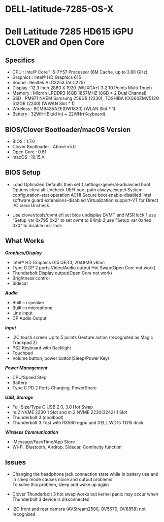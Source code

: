 # DELL-latitude-7285-OS-X
# Dell Latitude 7285 HD615 iGPU CLOVER and Open Core

## Specifics

- CPU : Intel® Core™ i5-7Y57 Processor (6M Cache, up to 3.60 GHz)
- Graphics : Intel® HD Graphics 615
- Sound : Realtek ALC3253 (ALC225)
- Display : 12.3 Inch 2880 X 1920 (WUXGA+) 3:2 10 Points Multi Touch
- Memory : Micron LPDDR3 16GB 1867MHZ (8GB * 2 Dual Channel)
- SSD : PM971 NVEM Samsung 256GB (2230), TOSHIBA KXG60ZMV512G 512GB (2240) (WWAN Slot * 1)
- Wireless : BCM9435AZE(DW1820) (WLAN Slot * 1)
- Battery : 32WHr(Bluid in) + 22WHr(Keyboard) 


## BIOS/Clover Bootloader/macOS Version

- BIOS : 1.7.0
- Clover Bootloader : Above v5.0
- Open Core : 0.61
- macOS : 10.15.X


## BIOS Setup

- Load Optimized Defaults then set 
    1,settings-general-advanced boot Options clera all Uncheck
                      UEFI boot path always,excpet
              System configuration-stat operation ACHI
              Secure boot enable-disabled
              Intel software guard extensions-disabled
              Virtualization support-VT for Direct I/O clera Uncheck

- Use clover/tools/dvmt.efi set bios undisplay DVMT and MSR lock
  1,use "Setup_var 0x795 0x2" to set dvmt to 64mb
  2,use "Setup_var 0x4ed 0x0" to disable msr lock



## What Works

***Graphics/Display***
- Intel® HD Graphics 615 QE/CI, 2048MB vRam
- Type C DP 2 ports Video/Audio output Hot Swap(Open Core not work)
- Thunderbolt Display output(Open Core not work)
- Brightness control
- Sidecar

***Audio***
- Built-in speaker
- Built-in microphone
- Line input
- DP Audio Output

***Input***
- I2C touch screen Up to 5 points Gesture action (recognized as Magic Trackpad 2)
- PS2 Keyboard with Backlight
- Touchpad 
- Volume button,  power button(Sleep/Power Key)

***Power Management***
- CPU/Speed Step
- Battery
- Type C PD 2 Ports Charging, PowerShare

***USB, Storage***
- Full Size/Type C USB 2.0, 3.0 Hot Swap
- m.2 NVME 2230 1 Slot and m.2 NVME 2230(2242) 1 Slot
- Thunderbolt 3 (coolboot)
- Thunderbolt 3 Test with RX560 egpu and DELL WD15 TD15 dock

***Wireless Communication***
- iMessage/FaceTime/App Store
- Wi-Fi, Bluetooth, Airdrop, Sidecar, Continuity function


## Issues

- Changing the headphone jack connection state while in battery use and in sleep mode causes noise and output problems  
  To solve this problem, sleep and wake up again

- Clover Thunderbolt 3 hot swap works but kernel panic may occur when Thunderbolt 3 device is disconnected


- I2C front and rear camera (AVStream2500, OV5670, OV8858) not recognized



